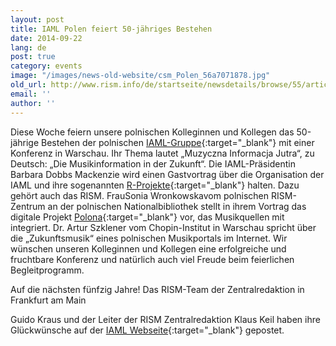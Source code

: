 ```yaml
---
layout: post
title: IAML Polen feiert 50-jähriges Bestehen
date: 2014-09-22
lang: de
post: true
category: events
image: "/images/news-old-website/csm_Polen_56a7071878.jpg"
old_url: http://www.rism.info/de/startseite/newsdetails/browse/55/article/64/iaml-poland-celebrates-50-years.html
email: ''
author: ''
---
```


Diese Woche feiern unsere polnischen Kolleginnen und Kollegen das 50-jährige Bestehen der polnischen [IAML-Gruppe](http://www.iaml.pl/){:target="_blank"} mit einer Konferenz in Warschau. Ihr Thema lautet „Muzyczna Informacja Jutra“, zu Deutsch: „Die Musikinformation in der Zukunft“. Die IAML-Präsidentin Barbara Dobbs Mackenzie wird einen Gastvortrag über die Organisation der IAML und ihre sogenannten [R-Projekte](http://www.r-musicprojects.org/){:target="_blank"} halten. Dazu gehört auch das RISM. FrauSonia Wronkowskavom polnischen RISM-Zentrum an der polnischen Nationalbibliothek stellt in ihrem Vortrag das digitale Projekt [Polona](http://polona.pl/){:target="_blank"} vor, das Musikquellen mit integriert. Dr. Artur Szklener vom Chopin-Institut in Warschau spricht über die „Zukunftsmusik“ eines polnischen Musikportals im Internet. Wir wünschen unseren Kolleginnen und Kollegen eine erfolgreiche und fruchtbare Konferenz und natürlich auch viel Freude beim feierlichen Begleitprogramm.

Auf die nächsten fünfzig Jahre!
Das RISM-Team der Zentralredaktion in Frankfurt am Main

Guido Kraus und der Leiter der RISM Zentralredaktion Klaus Keil haben ihre Glückwünsche auf der [IAML Webseite](http://www.iaml.info/en/node/1168/){:target="_blank"} gepostet.